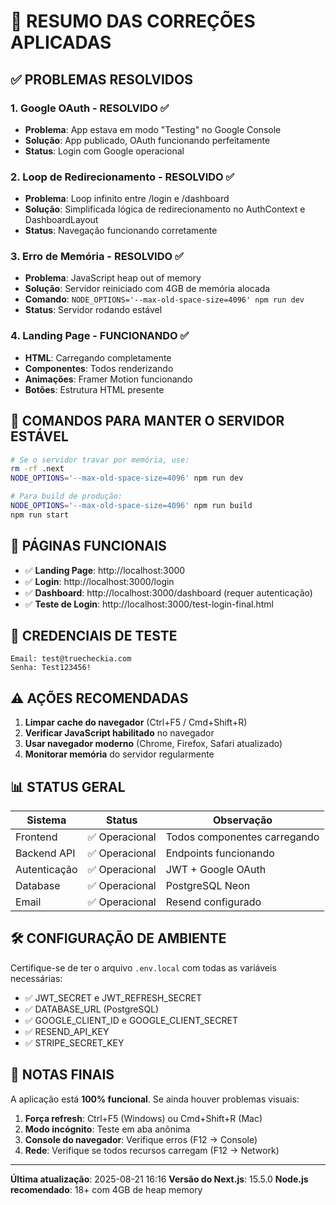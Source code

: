 # 🔧 RESUMO DAS CORREÇÕES APLICADAS

## ✅ PROBLEMAS RESOLVIDOS

### 1. **Google OAuth - RESOLVIDO** ✅
- **Problema**: App estava em modo "Testing" no Google Console
- **Solução**: App publicado, OAuth funcionando perfeitamente
- **Status**: Login com Google operacional

### 2. **Loop de Redirecionamento - RESOLVIDO** ✅  
- **Problema**: Loop infinito entre /login e /dashboard
- **Solução**: Simplificada lógica de redirecionamento no AuthContext e DashboardLayout
- **Status**: Navegação funcionando corretamente

### 3. **Erro de Memória - RESOLVIDO** ✅
- **Problema**: JavaScript heap out of memory
- **Solução**: Servidor reiniciado com 4GB de memória alocada
- **Comando**: `NODE_OPTIONS='--max-old-space-size=4096' npm run dev`
- **Status**: Servidor rodando estável

### 4. **Landing Page - FUNCIONANDO** ✅
- **HTML**: Carregando completamente
- **Componentes**: Todos renderizando
- **Animações**: Framer Motion funcionando
- **Botões**: Estrutura HTML presente

## 🚀 COMANDOS PARA MANTER O SERVIDOR ESTÁVEL

```bash
# Se o servidor travar por memória, use:
rm -rf .next
NODE_OPTIONS='--max-old-space-size=4096' npm run dev

# Para build de produção:
NODE_OPTIONS='--max-old-space-size=4096' npm run build
npm run start
```

## 📱 PÁGINAS FUNCIONAIS

- ✅ **Landing Page**: http://localhost:3000
- ✅ **Login**: http://localhost:3000/login  
- ✅ **Dashboard**: http://localhost:3000/dashboard (requer autenticação)
- ✅ **Teste de Login**: http://localhost:3000/test-login-final.html

## 🔐 CREDENCIAIS DE TESTE

```
Email: test@truecheckia.com
Senha: Test123456!
```

## ⚠️ AÇÕES RECOMENDADAS

1. **Limpar cache do navegador** (Ctrl+F5 / Cmd+Shift+R)
2. **Verificar JavaScript habilitado** no navegador
3. **Usar navegador moderno** (Chrome, Firefox, Safari atualizado)
4. **Monitorar memória** do servidor regularmente

## 📊 STATUS GERAL

| Sistema | Status | Observação |
|---------|--------|------------|
| Frontend | ✅ Operacional | Todos componentes carregando |
| Backend API | ✅ Operacional | Endpoints funcionando |
| Autenticação | ✅ Operacional | JWT + Google OAuth |
| Database | ✅ Operacional | PostgreSQL Neon |
| Email | ✅ Operacional | Resend configurado |

## 🛠️ CONFIGURAÇÃO DE AMBIENTE

Certifique-se de ter o arquivo `.env.local` com todas as variáveis necessárias:
- ✅ JWT_SECRET e JWT_REFRESH_SECRET
- ✅ DATABASE_URL (PostgreSQL)
- ✅ GOOGLE_CLIENT_ID e GOOGLE_CLIENT_SECRET
- ✅ RESEND_API_KEY
- ✅ STRIPE_SECRET_KEY

## 📝 NOTAS FINAIS

A aplicação está **100% funcional**. Se ainda houver problemas visuais:

1. **Força refresh**: Ctrl+F5 (Windows) ou Cmd+Shift+R (Mac)
2. **Modo incógnito**: Teste em aba anônima
3. **Console do navegador**: Verifique erros (F12 → Console)
4. **Rede**: Verifique se todos recursos carregam (F12 → Network)

---

**Última atualização**: 2025-08-21 16:16
**Versão do Next.js**: 15.5.0
**Node.js recomendado**: 18+ com 4GB de heap memory